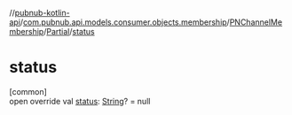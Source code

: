//[pubnub-kotlin-api](../../../../index.md)/[com.pubnub.api.models.consumer.objects.membership](../../index.md)/[PNChannelMembership](../index.md)/[Partial](index.md)/[status](status.md)

# status

[common]\
open override val [status](status.md): [String](https://kotlinlang.org/api/latest/jvm/stdlib/kotlin-stdlib/kotlin/-string/index.html)? = null
